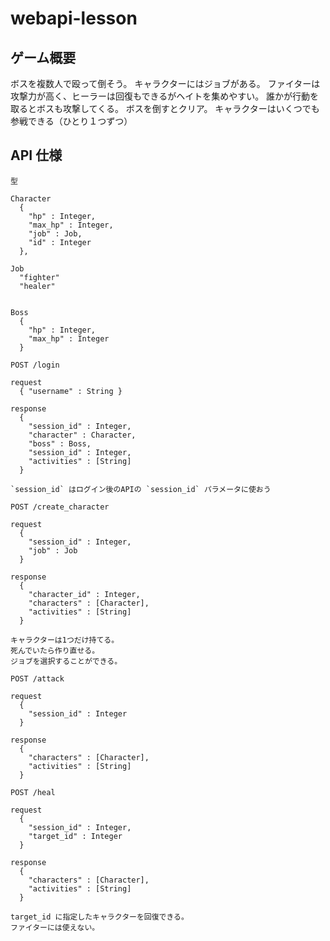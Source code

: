 # webapi-lesson

## ゲーム概要

ボスを複数人で殴って倒そう。
キャラクターにはジョブがある。
ファイターは攻撃力が高く、ヒーラーは回復もできるがヘイトを集めやすい。
誰かが行動を取るとボスも攻撃してくる。
ボスを倒すとクリア。
キャラクターはいくつでも参戦できる（ひとり１つずつ）


## API 仕様

```
型

Character
  {
    "hp" : Integer,
    "max_hp" : Integer,
    "job" : Job,
    "id" : Integer
  },

Job
  "fighter"
  "healer"


Boss
  {
    "hp" : Integer,
    "max_hp" : Integer
  }

```

```
POST /login

request
  { "username" : String }

response
  {
    "session_id" : Integer,
    "character" : Character,
    "boss" : Boss,
    "session_id" : Integer,
    "activities" : [String]
  }
  
`session_id` はログイン後のAPIの `session_id` パラメータに使おう
```

```
POST /create_character

request
  {
    "session_id" : Integer,
    "job" : Job
  }

response
  {
    "character_id" : Integer,
    "characters" : [Character],
    "activities" : [String]
  }
  
キャラクターは1つだけ持てる。
死んでいたら作り直せる。
ジョブを選択することができる。
```

```
POST /attack

request
  {
    "session_id" : Integer
  }

response
  {
    "characters" : [Character],
    "activities" : [String]
  }
```

```
POST /heal

request
  {
    "session_id" : Integer,
    "target_id" : Integer
  }

response
  {
    "characters" : [Character],
    "activities" : [String]
  }
  
target_id に指定したキャラクターを回復できる。
ファイターには使えない。
```
